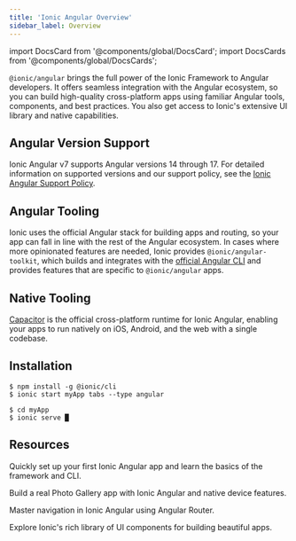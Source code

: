 ```yaml
---
title: 'Ionic Angular Overview'
sidebar_label: Overview
---
```


<head>
  <title>Ionic Angular Overview | Angular Version Support and Tooling</title>
  <meta
    name="description"
    content="@ionic/angular combines the Ionic experience with the tooling and APIs tailored to Angular Developers. Learn more about version support in our Angular Overview."
  />
</head>

import DocsCard from '@components/global/DocsCard';
import DocsCards from '@components/global/DocsCards';

`@ionic/angular` brings the full power of the Ionic Framework to Angular developers. It offers seamless integration with the Angular ecosystem, so you can build high-quality cross-platform apps using familiar Angular tools, components, and best practices. You also get access to Ionic's extensive UI library and native capabilities.

## Angular Version Support

Ionic Angular v7 supports Angular versions 14 through 17. For detailed information on supported versions and our support policy, see the [Ionic Angular Support Policy](/docs/reference/support#ionic-angular).

## Angular Tooling

Ionic uses the official Angular stack for building apps and routing, so your app can fall in line with the rest of the Angular ecosystem. In cases where more opinionated features are needed, Ionic provides `@ionic/angular-toolkit`, which builds and integrates with the [official Angular CLI](https://angular.io/cli) and provides features that are specific to `@ionic/angular` apps.

## Native Tooling

[Capacitor](https://capacitorjs.com) is the official cross-platform runtime for Ionic Angular, enabling your apps to run natively on iOS, Android, and the web with a single codebase.

## Installation

```shell-session
$ npm install -g @ionic/cli
$ ionic start myApp tabs --type angular

$ cd myApp
$ ionic serve █
```

## Resources

<DocsCards>

<DocsCard header="Getting Started" href="quickstart" icon="/icons/guide-quickstart-icon.png">
  <p>Quickly set up your first Ionic Angular app and learn the basics of the framework and CLI.</p>
</DocsCard>

<DocsCard header="Build Your First App" href="your-first-app" icon="/icons/logo-angular-icon.png">
  <p>Build a real Photo Gallery app with Ionic Angular and native device features.</p>
</DocsCard>

<DocsCard header="Navigation" href="navigation" icon="/icons/component-navigation-icon.png">
  <p>Master navigation in Ionic Angular using Angular Router.</p>
</DocsCard>

<DocsCard header="Components" href="/docs/components" icon="/icons/guide-components-icon.png">
  <p>Explore Ionic's rich library of UI components for building beautiful apps.</p>
</DocsCard>

</DocsCards>
